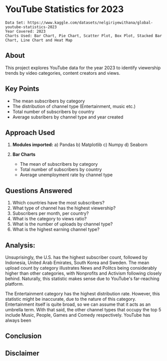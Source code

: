 # YouTube Statistics for 2023

    Data Set: https://www.kaggle.com/datasets/nelgiriyewithana/global-youtube-statistics-2023
    Year Covered: 2023
    Charts Used: Bar Chart, Pie Chart, Scatter Plot, Box Plot, Stacked Bar Chart, Line Chart and Heat Map

## About

This project explores YouTube data for the year 2023 to identify viewership trends by video categories, content creators and views. 

## Key Points

- The mean subscribers by category
- The distribution of channel type (Entertainment, music etc.)
- Total number of subscribers by country
- Average subsribers by channel type and year created

## Approach Used

1) **Modules imported:**
   a) Pandas
   b) Matplotlib
   c) Numpy
   d) Seaborn

2) **Bar Charts**
   - The mean of subscribers by category
   - Total number of subscribers by country
   - Average unemployment rate by channel type
   


## Questions Answered

1) Which countries have the most subscribers?
2) What type of channel has the highest viewership?
3) Subscribers per month, per country?
4) What is the category to views ratio?
5) What is the number of uploads by channel type?
6) What is the highest earning channel type?

## Analysis: 
Unsuprisingly, the U.S. has the highest subscriber count, followed by Indonesia, United Arab Emirates, South Korea and Sweden. The mean upload count by category illustrates News and Politcs being considerably higher than other categories, with Nonprofits and Activism following closely behind. Naturally, this statistic makes sense due to YouTube's far-reaching platform.

The Entertainment category has the highest distribution rate. However, this statistic might be inaccurate, due to the nature of this category. Entertainment itself is quite broad, so we can assume that it acts as an umbrella term. With that said, the other channel types that occupy the top 5 include Music, People, Games and Comedy respectively. YouTube has always been 


## Conclusion

## Disclaimer

    
